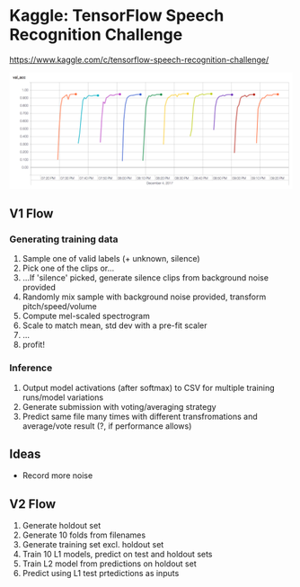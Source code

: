# Kaggle: TensorFlow Speech Recognition Challenge
https://www.kaggle.com/c/tensorflow-speech-recognition-challenge/

![Level 1 models training graphs](docs/l1-folds.png)


## V1 Flow

### Generating training data

1. Sample one of valid labels (+ unknown, silence)
1. Pick one of the clips or...
1. ...If 'silence' picked, generate silence clips from background noise provided
1. Randomly mix sample with background noise provided, transform pitch/speed/volume
1. Compute mel-scaled spectrogram
1. Scale to match mean, std dev with a pre-fit scaler
1. ...
1. profit!

### Inference

1. Output model activations (after softmax) to CSV for multiple training runs/model variations
1. Generate submission with voting/averaging strategy
1. Predict same file many times with different transfromations and average/vote result (?, if performance allows)

## Ideas

- Record more noise

## V2 Flow

1. Generate holdout set
1. Generate 10 folds from filenames
1. Generate training set excl. holdout set
1. Train 10 L1 models, predict on test and holdout sets
1. Train L2 model from predictions on holdout set
1. Predict using L1 test prtedictions as inputs